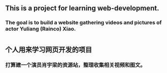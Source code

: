 ## This is a project for learning web-development.
### The goal is to build a website gathering videos and pictures of actor Yuliang (Rainco) Xiao. 

#


## 个人用来学习网页开发的项目
### 打算建一个演员肖宇梁的资源站，整理收集相关视频和图文。
